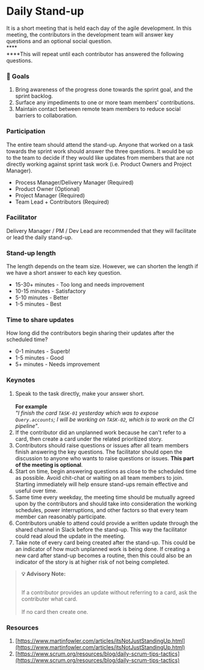 # Daily Stand-up

It is a short meeting that is held each day of the agile development. In this meeting, the contributors in the development team will answer key questions and an optional social question.\
****\
****This will repeat until each contributor has answered the following questions.

### 🥅 Goals

1. Bring awareness of the progress done towards the sprint goal, and the sprint backlog.
2. Surface any impediments to one or more team members' contributions.
3. Maintain contact between remote team members to reduce social barriers to collaboration.

### Participation

The entire team should attend the stand-up. Anyone that worked on a task towards the sprint work should answer the three questions. It would be up to the team to decide if they would like updates from members that are not directly working against sprint task work (i.e. Product Owners and Project Manager).

* Process Manager/Delivery Manager (Required)
* Product Owner (Optional)
* Project Manager (Required)
* Team Lead + Contributors (Required)

### Facilitator

Delivery Manager / PM / Dev Lead are recommended that they will facilitate or lead the daily stand-up.

### Stand-up length

The length depends on the team size. However, we can shorten the length if we have a short answer to each key question.

* 15-30+ minutes - Too long and needs improvement
* 10-15 minutes - Satisfactory
* 5-10 minutes - Better
* 1-5 minutes - Best

### Time to share updates

How long did the contributors begin sharing their updates after the scheduled time?

* 0-1 minutes - Superb!
* 1-5 minutes - Good
* 5+ minutes - Needs improvement

### Keynotes

1. Speak to the task directly, make your answer short.\
   \
   **For example**\
   _"I finish the card `TASK-01` yesterday which was to expose `Query.accounts`; I will be working on `TASK-02`, which is to work on the CI pipeline"_.
2. If the contributor did an unplanned work because he can't refer to a card, then create a card under the related prioritized story.
3. Contributors should raise questions or issues after all team members finish answering the key questions. The facilitator should open the discussion to anyone who wants to raise questions or issues. **This part of the meeting is optional**.
4. Start on time, begin answering questions as close to the scheduled time as possible. Avoid chit-chat or waiting on all team members to join. Starting immediately will help ensure stand-ups remain effective and useful over time.
5. Same time every weekday, the meeting time should be mutually agreed upon by the contributors and should take into consideration the working schedules, power interruptions, and other factors so that every team member can reasonably participate.
6. Contributors unable to attend could provide a written update through the shared channel in Slack before the stand-up. This way the facilitator could read aloud the update in the meeting.
7. Take note of every card being created after the stand-up. This could be an indicator of how much unplanned work is being done. If creating a new card after stand-up becomes a routine, then this could also be an indicator of the story is at higher risk of not being completed.

> **💡 Advisory Note:**
>
> \
> If a contributor provides an update without referring to a card, ask the contributer what card.\
> \
> If no card then create one.

### Resources

1. [https://www.martinfowler.com/articles/itsNotJustStandingUp.html](https://www.martinfowler.com/articles/itsNotJustStandingUp.html)
2. [https://www.scrum.org/resources/blog/daily-scrum-tips-tactics](https://www.scrum.org/resources/blog/daily-scrum-tips-tactics)

